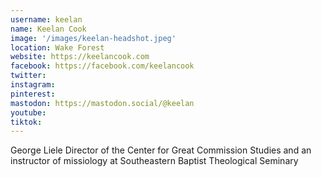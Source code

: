 ```yaml
---
username: keelan
name: Keelan Cook
image: '/images/keelan-headshot.jpeg'
location: Wake Forest
website: https://keelancook.com
facebook: https://facebook.com/keelancook
twitter:
instagram: 
pinterest:
mastodon: https://mastodon.social/@keelan
youtube:
tiktok:
---
```

George Liele Director of the Center for Great Commission Studies and an instructor of missiology at Southeastern Baptist Theological Seminary